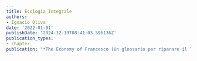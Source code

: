 ```yaml
---
title: Ecologia Integrale
authors:
- Ignacio Oliva
date: '2022-01-01'
publishDate: '2024-12-19T08:41:03.596136Z'
publication_types:
- chapter
publication: "*The Economy of Francesco (Un glossario per riparare il linguaggio dell'economia)*"
---
```

